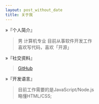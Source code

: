 ```yaml
---
layout: post_without_date
title: 关于我
---
```


&raquo;『个人简介』

> 男 计算机专业 目前从事软件开发工作  
> 喜欢写代码，喜欢「开源」  

&raquo;『社交资料』

>  [GitHub]



&raquo;『开发语言』

> 目前工作需要的是JavaScript/Node.js  
> 略懂HTML/CSS;  





[GitHub]:http://github.com
